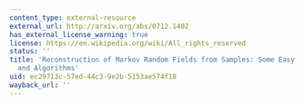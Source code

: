 ```yaml
---
content_type: external-resource
external_url: http://arxiv.org/abs/0712.1402
has_external_license_warning: true
license: https://en.wikipedia.org/wiki/All_rights_reserved
status: ''
title: 'Reconstruction of Markov Random Fields from Samples: Some Easy Observations
  and Algorithms'
uid: ec29713c-57ed-44c3-9e2b-5153ae574f18
wayback_url: ''
---
```

